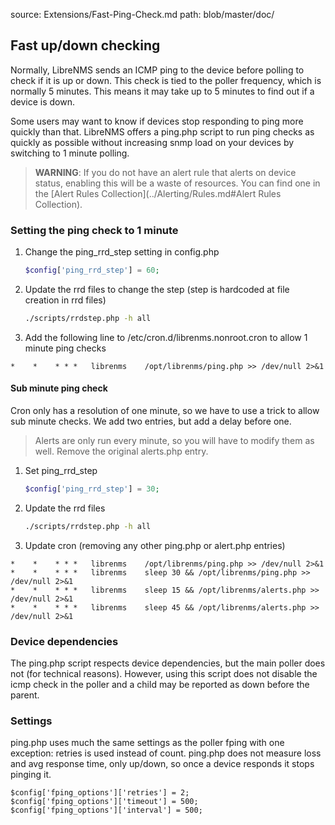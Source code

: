 source: Extensions/Fast-Ping-Check.md
path: blob/master/doc/

## Fast up/down checking

Normally, LibreNMS sends an ICMP ping to the device before polling to check if it is up or down.
This check is tied to the poller frequency, which is normally 5 minutes.  This means it may take up to 5 minutes
to find out if a device is down.

Some users may want to know if devices stop responding to ping more quickly than that. LibreNMS offers a ping.php script
to run ping checks as quickly as possible without increasing snmp load on your devices by switching to 1 minute polling.

> **WARNING**: If you do not have an alert rule that alerts on device status, enabling this will be a waste of resources.
> You can find one in the [Alert Rules Collection](../Alerting/Rules.md#Alert Rules Collection).
                         


### Setting the ping check to 1 minute

1. Change the ping_rrd_step setting in config.php
    ```php
    $config['ping_rrd_step'] = 60;
    ```

2. Update the rrd files to change the step (step is hardcoded at file creation in rrd files)
    ```bash
    ./scripts/rrdstep.php -h all
    ```

3. Add the following line to /etc/cron.d/librenms.nonroot.cron to allow 1 minute ping checks

```
*    *    * * *   librenms    /opt/librenms/ping.php >> /dev/null 2>&1
```

#### Sub minute ping check

Cron only has a resolution of one minute, so we have to use a trick to allow sub minute checks.
We add two entries, but add a delay before one.

>Alerts are only run every minute, so you will have to modify them as well. Remove the original alerts.php entry.

1. Set ping_rrd_step
    ```php
   $config['ping_rrd_step'] = 30;
   ```
   
2. Update the rrd files
    ```bash
    ./scripts/rrdstep.php -h all
    ```

3. Update cron (removing any other ping.php or alert.php entries)

```
*    *    * * *   librenms    /opt/librenms/ping.php >> /dev/null 2>&1
*    *    * * *   librenms    sleep 30 && /opt/librenms/ping.php >> /dev/null 2>&1
*    *    * * *   librenms    sleep 15 && /opt/librenms/alerts.php >> /dev/null 2>&1
*    *    * * *   librenms    sleep 45 && /opt/librenms/alerts.php >> /dev/null 2>&1
```

### Device dependencies

The ping.php script respects device dependencies, but the main poller does not (for technical reasons).
However, using this script does not disable the icmp check in the poller and a child may be reported as
down before the parent.

### Settings

ping.php uses much the same settings as the poller fping with one exception: retries is used instead of count.
ping.php does not measure loss and avg response time, only up/down, so once a device responds it stops pinging it.

```
$config['fping_options']['retries'] = 2;
$config['fping_options']['timeout'] = 500;
$config['fping_options']['interval'] = 500;
```
